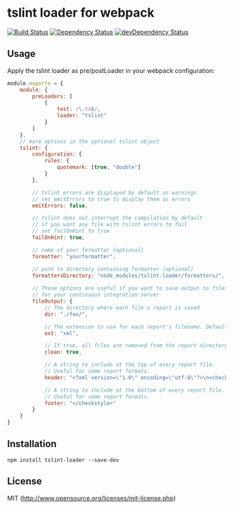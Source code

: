 # tslint loader for webpack
[![Build Status](https://travis-ci.org/wbuchwalter/tslint-loader.svg?branch=master)](https://travis-ci.org/wbuchwalter/tslint-loader)
[![Dependency Status](https://david-dm.org/wbuchwalter/tslint-loader.svg)](https://david-dm.org/wbuchwalter/tslint-loader)
[![devDependency Status](https://david-dm.org/wbuchwalter/tslint-loader/dev-status.svg)](https://david-dm.org/wbuchwalter/tslint-loader?type=dev)

## Usage

Apply the tslint loader as pre/postLoader in your webpack configuration:

``` javascript
module.exports = {
    module: {
        preLoaders: [
            {
                test: /\.ts$/,
                loader: "tslint"
            }
        ]
    },
    // more options in the optional tslint object
    tslint: {
        configuration: {
            rules: {
                quotemark: [true, "double"]
            }
        },

        // tslint errors are displayed by default as warnings
        // set emitErrors to true to display them as errors
        emitErrors: false,

        // tslint does not interrupt the compilation by default
        // if you want any file with tslint errors to fail
        // set failOnHint to true
        failOnHint: true,        

        // name of your formatter (optional)
        formatter: "yourformatter",

        // path to directory containing formatter (optional)
        formattersDirectory: "node_modules/tslint-loader/formatters/",
        
        // These options are useful if you want to save output to files
        // for your continuous integration server
        fileOutput: {
            // The directory where each file's report is saved
            dir: "./foo/",

            // The extension to use for each report's filename. Defaults to "txt"
            ext: "xml",

            // If true, all files are removed from the report directory at the beginning of run
            clean: true,

            // A string to include at the top of every report file.
            // Useful for some report formats.
            header: "<?xml version=\"1.0\" encoding=\"utf-8\"?>\n<checkstyle version=\"5.7\">",

            // A string to include at the bottom of every report file.
            // Useful for some report formats.
            footer: "</checkstyle>"
        }
    }
}
```
## Installation

``` shell
npm install tslint-loader --save-dev
```

## License

MIT (http://www.opensource.org/licenses/mit-license.php)


